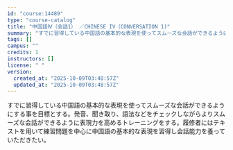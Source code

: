 ```yaml
---
id: "course:14489"
type: "course-catalog"
title: "中国語Ⅳ（会話1） ／CHINESE IV（CONVERSATION 1)"
summary: "すでに習得している中国語の基本的な表現を使ってスムーズな会話ができるようにする事を目標とする。発音、聞き取り、語法などをチェックしながらよりスムーズな会話ができるように表現力を高めるトレーニングをする。履修者にはテキストを用いて練習問題を中…"
tags: []
campus: ""
credits: 1
instructors: []
license: " "
version:
  created_at: "2025-10-09T03:48:57Z"
  updated_at: "2025-10-09T03:48:57Z"
---
```


すでに習得している中国語の基本的な表現を使ってスムーズな会話ができるようにする事を目標とする。発音、聞き取り、語法などをチェックしながらよりスムーズな会話ができるように表現力を高めるトレーニングをする。履修者にはテキストを用いて練習問題を中心に中国語の基本的な表現を習得し会話能力を養っていただきたい。
